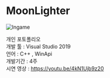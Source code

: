 # MoonLighter
![Ingame](https://github.com/K-SeungH0/MoonLighter/assets/79676354/5d9053da-54f2-4574-ae7d-c51c8db9fce3)
  

개인 포토폴리오  
개발 툴 : Visual Studio 2019  
언어 : C++ , WinApi  
개발기간 : 4주  
시연 영상 : https://youtu.be/4kN1Ujb9z20  

